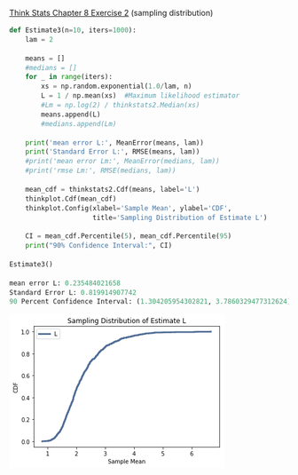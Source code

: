 [Think Stats Chapter 8 Exercise 2](http://greenteapress.com/thinkstats2/html/thinkstats2009.html#toc77) (sampling distribution)

>> 
```python
def Estimate3(n=10, iters=1000):
    lam = 2

    means = []
    #medians = []
    for _ in range(iters):
        xs = np.random.exponential(1.0/lam, n)
        L = 1 / np.mean(xs)  #Maximum likelihood estimator 
        #Lm = np.log(2) / thinkstats2.Median(xs)
        means.append(L)
        #medians.append(Lm)
        
    print('mean error L:', MeanError(means, lam))
    print('Standard Error L:', RMSE(means, lam))
    #print('mean error Lm:', MeanError(medians, lam))
    #print('rmse Lm:', RMSE(medians, lam))
    
    mean_cdf = thinkstats2.Cdf(means, label='L')
    thinkplot.Cdf(mean_cdf)
    thinkplot.Config(xlabel='Sample Mean', ylabel='CDF', 
                     title='Sampling Distribution of Estimate L')
    
    CI = mean_cdf.Percentile(5), mean_cdf.Percentile(95)
    print("90% Confidence Interval:", CI)
    
Estimate3() 

mean error L: 0.235484021658
Standard Error L: 0.819914907742
90 Percent Confidence Interval: (1.304205954302821, 3.7860329477312624)
```
![sampling_distribution_L](https://github.com/jnlevine23/dsp/blob/master/img/sampling_distribution_L.png?raw=true)
